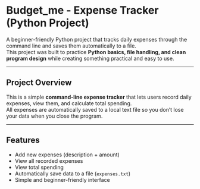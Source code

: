 # Budget_me -  Expense Tracker (Python Project)

A beginner-friendly Python project that tracks daily expenses through the command line and saves them automatically to a file.  
This project was built to practice **Python basics, file handling, and clean program design** while creating something practical and easy to use.

---

## Project Overview

This is a simple **command-line expense tracker** that lets users record daily expenses, view them, and calculate total spending.  
All expenses are automatically saved to a local text file so you don’t lose your data when you close the program.

---

## Features

- Add new expenses (description + amount)  
- View all recorded expenses  
- View total spending  
- Automatically save data to a file (`expenses.txt`)  
- Simple and beginner-friendly interface  
